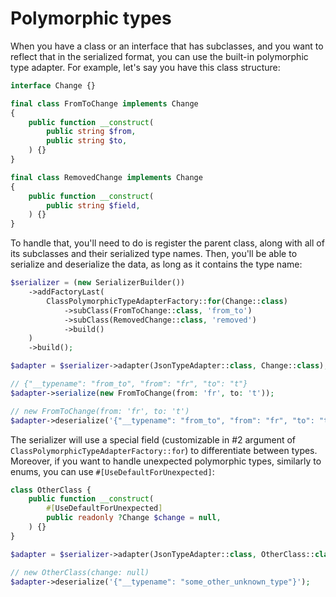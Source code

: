 # Polymorphic types

When you have a class or an interface that has subclasses, and you want to reflect
that in the serialized format, you can use the built-in polymorphic type adapter.
For example, let's say you have this class structure:

```php
interface Change {}

final class FromToChange implements Change
{
	public function __construct(
		public string $from,
		public string $to,
	) {}
}

final class RemovedChange implements Change
{
	public function __construct(
		public string $field,
	) {}
}
```

To handle that, you'll need to do is register the parent class, along with 
all of its subclasses and their serialized type names. Then, you'll be able
to serialize and deserialize the data, as long as it contains the type name:

```php
$serializer = (new SerializerBuilder())
	->addFactoryLast(
		ClassPolymorphicTypeAdapterFactory::for(Change::class)
			->subClass(FromToChange::class, 'from_to')
			->subClass(RemovedChange::class, 'removed')
			->build()
	)
	->build();

$adapter = $serializer->adapter(JsonTypeAdapter::class, Change::class);

// {"__typename": "from_to", "from": "fr", "to": "t"}
$adapter->serialize(new FromToChange(from: 'fr', to: 't'));

// new FromToChange(from: 'fr', to: 't')
$adapter->deserialize('{"__typename": "from_to", "from": "fr", "to": "t"}');
```

The serializer will use a special field (customizable in #2 argument of `ClassPolymorphicTypeAdapterFactory::for`)
to differentiate between types. Moreover, if you want to handle unexpected polymorphic types,
similarly to enums, you can use `#[UseDefaultForUnexpected]`:

```php
class OtherClass {
	public function __construct(
		#[UseDefaultForUnexpected]
		public readonly ?Change $change = null,
	) {}
}

$adapter = $serializer->adapter(JsonTypeAdapter::class, OtherClass::class);

// new OtherClass(change: null)
$adapter->deserialize('{"__typename": "some_other_unknown_type"}');
```

